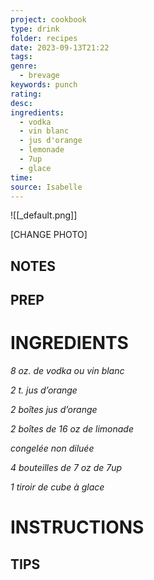 ```yaml
---
project: cookbook
type: drink
folder: recipes
date: 2023-09-13T21:22
tags: 
genre:
  - brevage
keywords: punch
rating: 
desc: 
ingredients:
  - vodka
  - vin blanc
  - jus d'orange
  - lemonade
  - 7up
  - glace
time: 
source: Isabelle
---
```


![[_default.png]]

[CHANGE PHOTO]


## NOTES




## PREP


# INGREDIENTS

_8 oz. de vodka ou vin blanc_

_2 t. jus d’orange_

_2 boîtes jus d’orange_

_2 boîtes de 16 oz de limonade_

_congelée non diluée_

_4 bouteilles de 7 oz de 7up_

_1 tiroir de cube à glace_

# INSTRUCTIONS


## TIPS



